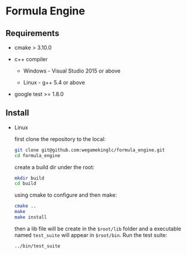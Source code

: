 # Formula Engine

## Requirements

* cmake > 3.10.0

* c++ compiler
    
    * Windows - Visual Studio 2015 or above

    * Linux - g++ 5.4 or above

* google test >= 1.8.0 

## Install

* Linux

    first clone the repository to the local:
    ```bash
    git clone git@github.com:wegamekinglc/formula_engine.git
    cd formula_engine
    ```

    create a build dir under the root:
    ```bash
    mkdir build
    cd build
    ```

    using cmake to configure and then make:
    ```bash
    cmake ..
    make
    make install
    ```

    then a lib file will be create in the `$root/lib` folder and a executable named `test_suite` will appear in `$root/bin`. Run the test suite:
    ```bash
    ../bin/test_suite
    ```